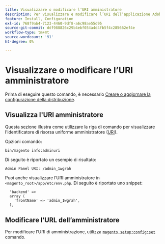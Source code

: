 ```yaml
---
title: Visualizzare o modificare l’URI amministratore
description: Per visualizzare e modificare l’URI dell’applicazione Adobe Commerce Admin, segui la procedura riportata di seguito.
feature: Install, Configuration
exl-id: 768f9ab4-7123-4460-9df8-a6c98ae55d95
source-git-commit: ddf988826c29b4ebf054a4d4fb5f4c285662ef4e
workflow-type: tm+mt
source-wordcount: '91'
ht-degree: 0%

---
```


# Visualizzare o modificare l’URI amministratore

Prima di eseguire questo comando, è necessario [Creare o aggiornare la configurazione della distribuzione](deployment.md).

## Visualizza l&#39;URI amministratore

Questa sezione illustra come utilizzare la riga di comando per visualizzare l&#39;identificatore di risorsa uniforme amministratore ([URI](https://www.w3.org/Protocols/rfc2616/rfc2616-sec3.html#sec3.2)).

Opzioni comando:

```bash
bin/magento info:adminuri
```

Di seguito è riportato un esempio di risultato:

```terminal
Admin Panel URI: /admin_1wgrah
```

Puoi anche visualizzare l’URI amministratore in `<magento_root>/app/etc/env.php`. Di seguito è riportato uno snippet:

```php?start_inline=1
  'backend' =>
  array (
    'frontName' => 'admin_1wgrah',
  ),
```

## Modificare l’URL dell’amministratore

Per modificare l’URI di amministrazione, utilizza [`magento setup:config:set`](deployment.md) comando.
